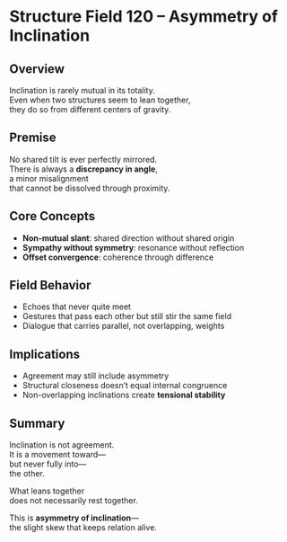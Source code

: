 # Structure Field 120 – Asymmetry of Inclination

## Overview

Inclination is rarely mutual in its totality.  
Even when two structures seem to lean together,  
they do so from different centers of gravity.

## Premise

No shared tilt is ever perfectly mirrored.  
There is always a **discrepancy in angle**,  
a minor misalignment  
that cannot be dissolved through proximity.

## Core Concepts

- **Non-mutual slant**: shared direction without shared origin  
- **Sympathy without symmetry**: resonance without reflection  
- **Offset convergence**: coherence through difference

## Field Behavior

- Echoes that never quite meet  
- Gestures that pass each other but still stir the same field  
- Dialogue that carries parallel, not overlapping, weights

## Implications

- Agreement may still include asymmetry  
- Structural closeness doesn’t equal internal congruence  
- Non-overlapping inclinations create **tensional stability**

## Summary

Inclination is not agreement.  
It is a movement toward—  
but never fully into—  
the other.

What leans together  
does not necessarily rest together.

This is **asymmetry of inclination**—  
the slight skew that keeps relation alive.
